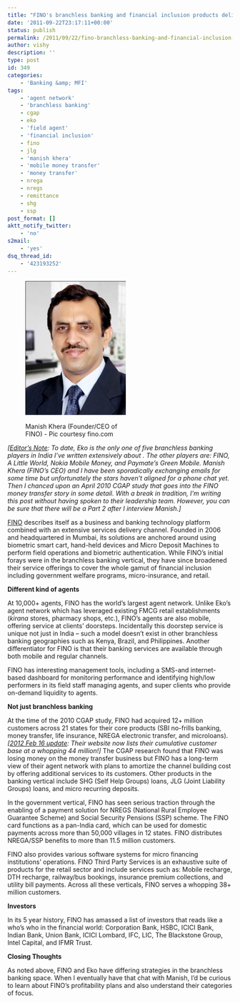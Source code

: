 ```yaml
---
title: "FINO's branchless banking and financial inclusion products delivered via agent network"
date: '2011-09-22T23:17:11+00:00'
status: publish
permalink: /2011/09/22/fino-branchless-banking-and-financial-inclusion-products-delivered-via-agent-network
author: vishy
description: ''
type: post
id: 349
categories:
    - 'Banking &amp; MFI'
tags:
    - 'agent network'
    - 'branchless banking'
    - cgap
    - eko
    - 'field agent'
    - 'financial inclusion'
    - fino
    - jlg
    - 'manish khera'
    - 'mobile money transfer'
    - 'money transfer'
    - nrega
    - nregs
    - remittance
    - shg
    - ssp
post_format: []
aktt_notify_twitter:
    - 'no'
s2mail:
    - 'yes'
dsq_thread_id:
    - '423193252'
---
```

<figure aria-describedby="caption-attachment-350" class="wp-caption alignleft" id="attachment_350" style="width: 225px">

[![](../../../../uploads/2011/09/fino_manish_khera-225x300.jpg "fino_manish_khera")](../../../../uploads/2011/09/fino_manish_khera.jpg)<figcaption class="wp-caption-text" id="caption-attachment-350">Manish Khera (Founder/CEO of FINO) - Pic courtesy fino.com</figcaption></figure>

*\[<span style="text-decoration: underline;">Editor’s Note</span>: To date, Eko is the only one of five branchless banking players in India I’ve written extensively about . The other players are: FINO, A Little World, Nokia Mobile Money, and Paymate’s Green Mobile. Manish Khera (FINO’s CEO) and I have been sporadically exchanging emails for some time but unfortunately the stars haven’t aligned for a phone chat yet. Then I chanced upon an April 2010 CGAP study that goes into the FINO money transfer story in some detail. With a break in tradition, I’m writing this post without having spoken to their leadership team. However, you can be sure that there will be a Part 2 after I interview Manish.\]*

[FINO](http://fino.co.in/) describes itself as a business and banking technology platform combined with an extensive services delivery channel. Founded in 2006 and headquartered in Mumbai, its solutions are anchored around using biometric smart cart, hand-held devices and Micro Deposit Machines to perform field operations and biometric authentication. While FINO’s initial forays were in the branchless banking vertical, they have since broadened their service offerings to cover the whole gamut of financial inclusion including government welfare programs, micro-insurance, and retail.

**Different kind of agents**

At 10,000+ agents, FINO has the world’s largest agent network. Unlike Eko’s agent network which has leveraged existing FMCG retail establishments (*kirana* stores, pharmacy shops, etc.), FINO’s agents are also mobile, offering service at clients’ doorsteps. Incidentally this doorstep service is unique not just in India – such a model doesn’t exist in other branchless banking geographies such as Kenya, Brazil, and Philippines. Another differentiator for FINO is that their banking services are available through both mobile and regular channels.

FINO has interesting management tools, including a SMS-and internet-based dashboard for monitoring performance and identifying high/low performers in its field staff managing agents, and super clients who provide on-demand liquidity to agents.

**Not just branchless banking**

At the time of the 2010 CGAP study, FINO had acquired 12+ million customers across 21 states for their core products (SBI no-frills banking, money transfer, life insurance, NREGA electronic transfer, and microloans). *\[<span style="text-decoration: underline;">2012 Feb 16 update</span>: Their website now lists their cumulative customer base at a whopping 44 million!\]* The CGAP research found that FINO was losing money on the money transfer business but FINO has a long-term view of their agent network with plans to amortize the channel building cost by offering additional services to its customers. Other products in the banking vertical include SHG (Self Help Groups) loans, JLG (Joint Liability Groups) loans, and micro recurring deposits.

In the government vertical, FINO has seen serious traction through the enabling of a payment solution for NREGS (National Rural Employee Guarantee Scheme) and Social Security Pensions (SSP) scheme. The FINO card functions as a pan-India card, which can be used for domestic payments across more than 50,000 villages in 12 states. FINO distributes NREGA/SSP benefits to more than 11.5 million customers.

FINO also provides various software systems for micro financing institutions’ operations. FINO Third Party Services is an exhaustive suite of products for the retail sector and include services such as: Mobile recharge, DTH recharge, railway/bus bookings, insurance premium collections, and utility bill payments. Across all these verticals, FINO serves a whopping 38+ million customers.

**Investors**

In its 5 year history, FINO has amassed a list of investors that reads like a who’s who in the financial world: Corporation Bank, HSBC, ICICI Bank, Indian Bank, Union Bank, ICICI Lombard, IFC, LIC, The Blackstone Group, Intel Capital, and IFMR Trust.

**Closing Thoughts**

As noted above, FINO and Eko have differing strategies in the branchless banking space. When I eventually have that chat with Manish, I’d be curious to learn about FINO’s profitability plans and also understand their categories of focus.